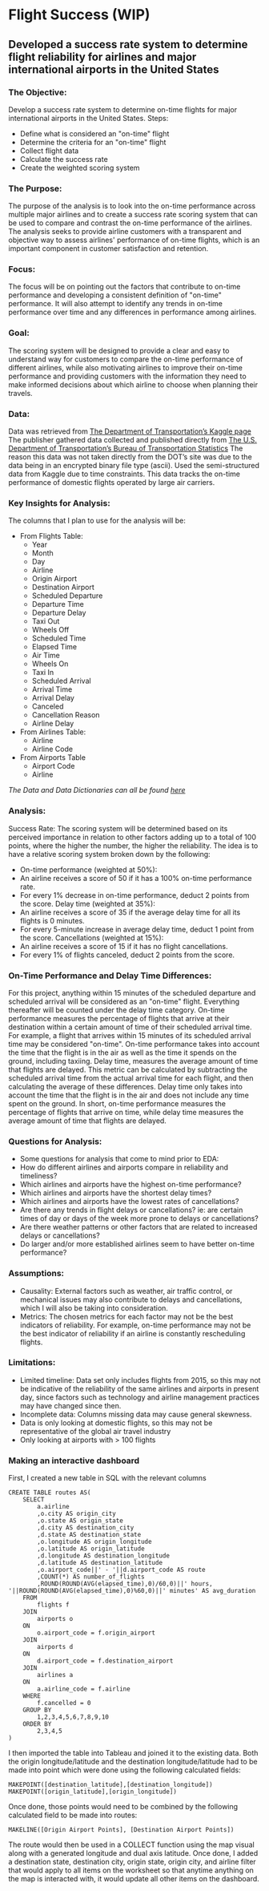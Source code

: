 # Flight Success (WIP)
## Developed a success rate system to determine flight reliability for airlines and major international airports in the United States

### The Objective:
Develop a success rate system to determine on-time flights for major international airports in the United States.
Steps:
* Define what is considered an "on-time" flight
* Determine the criteria for an "on-time" flight
* Collect flight data
* Calculate the success rate
* Create the weighted scoring system

### The Purpose:
The purpose of the analysis is to look into the on-time performance across multiple major airlines and to create a success rate scoring system that can be used to compare and contrast the on-time performance of the airlines. The analysis seeks to provide airline customers with a transparent and objective way to assess airlines' performance of on-time flights, which is an important component in customer satisfaction and retention.

### Focus:
The focus will be on pointing out the factors that contribute to on-time performance and developing a consistent definition of "on-time" performance. It will also attempt to identify any trends in on-time performance over time and any differences in performance among airlines.

### Goal:
The scoring system will be designed to provide a clear and easy to understand way for customers to compare the on-time performance of different airlines, while also motivating airlines to improve their on-time performance and providing customers with the information they need to make informed decisions about which airline to choose when planning their travels.

### Data:
Data was retrieved from [The Department of Transportation’s Kaggle page](https://www.kaggle.com/datasets/usdot/flight-delays)
The publisher gathered data collected and published directly from [The U.S. Department of Transportation’s Bureau of Transportation Statistics](https://www.bts.dot.gov/browse-statistical-products-and-data/bts-publications/airline-service-quality-performance-234-time)
The reason this data was not taken directly from the DOT’s site was due to the data being in an encrypted binary file type (ascii). Used the semi-structured data from Kaggle due to time constraints. This data tracks the on-time performance of domestic flights operated by large air carriers.

### Key Insights for Analysis:
The columns that I plan to use for the analysis will be:
* From Flights Table:
	- Year
	- Month
	- Day
	- Airline
	- Origin Airport
	- Destination Airport
	- Scheduled Departure
	- Departure Time
	- Departure Delay
	- Taxi Out
	- Wheels Off
	- Scheduled Time
	- Elapsed Time
	- Air Time
	- Wheels On
	- Taxi In
	- Scheduled Arrival
 	- Arrival Time
	- Arrival Delay
	- Canceled
	- Cancellation Reason
	- Airline Delay
* From Airlines Table:
	- Airline
	- Airline Code
* From Airports Table
	- Airport Code
	- Airline

*The Data and Data Dictionaries can all be found [here](https://drive.google.com/drive/folders/1U8cgtaWsyIMDfDYTjrQH40dUIacq840E?usp=share_link)*

### Analysis:
Success Rate: The scoring system will be determined based on its perceived importance in relation to other factors adding up to a total of 100 points, where the higher the number, the higher the reliability. The idea is to have a relative scoring system broken down by the following:
* On-time performance (weighted at 50%):
* An airline receives a score of 50 if it has a 100% on-time performance rate.
* For every 1% decrease in on-time performance, deduct 2 points from the score.
Delay time (weighted at 35%):
* An airline receives a score of 35 if the average delay time for all its flights is 0 minutes.
* For every 5-minute increase in average delay time, deduct 1 point from the score.
Cancellations (weighted at 15%):
* An airline receives a score of 15 if it has no flight cancellations.
* For every 1% of flights canceled, deduct 2 points from the score.

### On-Time Performance and Delay Time Differences:
For this project, anything within 15 minutes of the scheduled departure and scheduled arrival will be considered as an "on-time" flight. Everything thereafter will be counted under the delay time category. 
On-time performance measures the percentage of flights that arrive at their destination within a certain amount of time of their scheduled arrival time. For example, a flight that arrives within 15 minutes of its scheduled arrival time may be considered "on-time". On-time performance takes into account the time that the flight is in the air as well as the time it spends on the ground, including taxiing.
Delay time, measures the average amount of time that flights are delayed. This metric can be calculated by subtracting the scheduled arrival time from the actual arrival time for each flight, and then calculating the average of these differences. Delay time only takes into account the time that the flight is in the air and does not include any time spent on the ground.
In short, on-time performance measures the percentage of flights that arrive on time, while delay time measures the average amount of time that flights are delayed.

### Questions for Analysis:
* Some questions for analysis that come to mind prior to EDA: 
* How do different airlines and airports compare in reliability and timeliness?
* Which airlines and airports have the highest on-time performance?
* Which airlines and airports have the shortest delay times?
* Which airlines and airports have the lowest rates of cancellations?
* Are there any trends in flight delays or cancellations? ie: are certain times of day or days of the week more prone to delays or cancellations? 
* Are there weather patterns or other factors that are related to increased delays or cancellations?
* Do larger and/or more established airlines seem to have better on-time performance?

### Assumptions:
* Causality: External factors such as weather, air traffic control, or mechanical issues may also contribute to delays and cancellations, which I will also be taking into consideration.
* Metrics: The chosen metrics for each factor may not be the best indicators of reliability. For example, on-time performance may not be the best indicator of reliability if an airline is constantly rescheduling flights.

### Limitations:
* Limited timeline: Data set only includes flights from 2015, so this may not be indicative of the reliability of the same airlines and airports in present day, since factors such as technology and airline management practices may have changed since then.
* Incomplete data: Columns missing data may cause general skewness.
* Data is only looking at domestic flights, so this may not be representative of the global air travel industry
* Only looking at airports with > 100 flights

### Making an interactive dashboard

First, I created a new table in SQL with the relevant columns

	CREATE TABLE routes AS(
		SELECT
			a.airline
			,o.city AS origin_city
			,o.state AS origin_state
			,d.city AS destination_city
			,d.state AS destination_state
			,o.longitude AS origin_longitude
			,o.latitude AS origin_latitude
			,d.longitude AS destination_longitude
			,d.latitude AS destination_latitude
			,o.airport_code||' - '||d.airport_code AS route
			,COUNT(*) AS number_of_flights
			,ROUND(ROUND(AVG(elapsed_time),0)/60,0)||' hours, '||ROUND(ROUND(AVG(elapsed_time),0)%60,0)||' minutes' AS avg_duration
		FROM
			flights f
		JOIN
			airports o
		ON
			o.airport_code = f.origin_airport
		JOIN
			airports d
		ON
			d.airport_code = f.destination_airport
		JOIN
			airlines a
		ON
			a.airline_code = f.airline
		WHERE
			f.cancelled = 0
		GROUP BY
			1,2,3,4,5,6,7,8,9,10
		ORDER BY
			2,3,4,5
	)

I then imported the table into Tableau and joined it to the existing data. Both the origin longitude/latitude and the destination longitude/latitude had to be made into point which were done using the following calculated fields:

	MAKEPOINT([destination_latitude],[destination_longitude])
	MAKEPOINT([origin_latitude],[origin_longitude])

Once done, those points would need to be combined by the following calculated field to be made into routes:

	MAKELINE([Origin Airport Points], [Destination Airport Points])

The route would then be used in a COLLECT function using the map visual along with a generated longitude and dual axis latitude. Once done, I added a destination state, destination city, origin state, origin city, and airline filter that would apply to all items on the worksheet so that anytime anything on the map is interacted with, it would update all other items on the dashboard.

